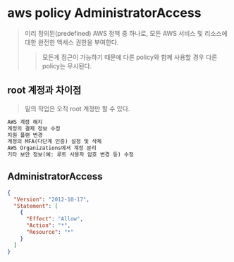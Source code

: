 # aws policy AdministratorAccess

> 미리 정의된(predefined) AWS 정책 중 하나로, 모든 AWS 서비스 및 리소스에 대한 완전한 액세스 권한을 부여한다.
>
> > 모든게 접근이 가능하기 때문에 다른 policy와 함께 사용할 경우 다른 policy는 무시된다.

## root 계정과 차이점

> 밑의 작업은 오직 root 계정만 할 수 있다.

```txt
AWS 계정 해지
계정의 결제 정보 수정
지원 플랜 변경
계정의 MFA(다단계 인증) 설정 및 삭제
AWS Organizations에서 계정 분리
기타 보안 정보(예: 루트 사용자 암호 변경 등) 수정
```

## AdministratorAccess

```json
{
  "Version": "2012-10-17",
  "Statement": [
    {
      "Effect": "Allow",
      "Action": "*",
      "Resource": "*"
    }
  ]
}
```

